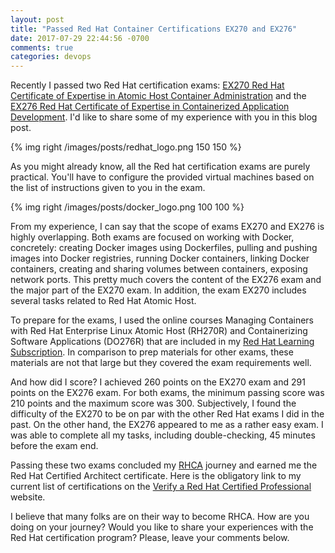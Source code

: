 ```yaml
---
layout: post
title: "Passed Red Hat Container Certifications EX270 and EX276"
date: 2017-07-29 22:44:56 -0700
comments: true
categories: devops
---
```


Recently I passed two Red Hat certification exams: [EX270 Red Hat Certificate of Expertise in Atomic Host Container Administration](https://www.redhat.com/en/services/training/ex270-red-hat-certificate-expertise-atomic-host-container-administration) and the [EX276 Red Hat Certificate of Expertise in Containerized Application Development](https://www.redhat.com/en/services/training/ex276-red-hat-certificate-expertise-containerized-application-development). I'd like to share some of my experience with you in this blog post.

<!-- more -->

{% img right /images/posts/redhat_logo.png 150 150 %}


As you might already know, all the Red hat certification exams are purely practical. You'll have to configure the provided virtual machines based on the list of instructions given to you in the exam.

{% img right /images/posts/docker_logo.png 100 100 %}

From my experience, I can say that the scope of exams EX270 and EX276 is highly overlapping. Both exams are focused on working with Docker, concretely: creating Docker images using Dockerfiles, pulling and pushing images into Docker registries, running Docker containers, linking Docker containers, creating and sharing volumes between containers, exposing network ports. This pretty much covers the content of the EX276 exam and the major part of the EX270 exam. In addition, the exam EX270 includes several tasks related to Red Hat Atomic Host.

To prepare for the exams, I used the online courses Managing Containers with Red Hat Enterprise Linux Atomic Host (RH270R) and Containerizing Software Applications (DO276R) that are included in my [Red Hat Learning Subscription](https://www.redhat.com/en/services/training/learning-subscription). In comparison to prep materials for other exams, these materials are not that large but they covered the exam requirements well.

And how did I score? I achieved 260 points on the EX270 exam and 291 points on the EX276 exam. For both exams, the minimum passing score was 210 points and the maximum score was 300. Subjectively, I found the difficulty of the EX270 to be on par with the other Red Hat exams I did in the past. On the other hand, the EX276 appeared to me as a rather easy exam. I was able to complete all my tasks, including double-checking, 45 minutes before the exam end.

Passing these two exams concluded my [RHCA](https://www.redhat.com/en/services/certification/rhca) journey and earned me the Red Hat Certified Architect certificate. Here is the obligatory link to my current list of certifications on the [Verify a Red Hat Certified Professional](https://www.redhat.com/rhtapps/certification/verify/?certId=160-216-727) website.

I believe that many folks are on their way to become RHCA. How are you doing on your journey? Would you like to share your experiences with the Red Hat certification program? Please, leave your comments below.
